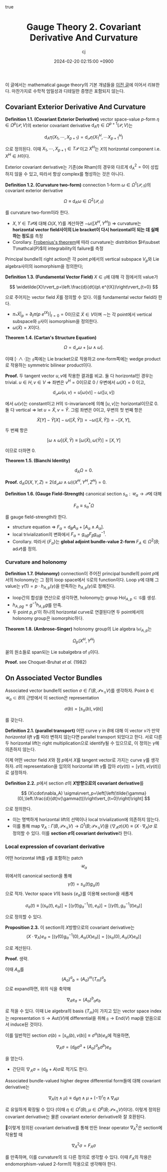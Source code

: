 ﻿---
title: Gauge Theory 2. Covariant Derivative And Curvature
author: cj
date: 2024-02-20 02:15:00 +0900
categories: [quantum geometry, gauge theory]
tags: 
pin: true
math: true
mermaid: false
---

이 글에서는 mathematical gauge theory의 기본 개념들을 [이전 글](https://starshard04.github.io/posts/GT1/)에 이어서 리뷰한다. 마찬가지로 수학적 엄밀성과 디테일한 증명은 포함되지 않는다.

## Covariant Exterior Derivative And Curvature

**Definition 1.1. (Covariant Exterior Derivative)** vector space-value $p$-form $\eta\in\Omega^p(\mathcal{P},V)$의 exterior covariant derivative $\mathsf{d}_A\eta\in\Omega^{p+1}(\mathcal{P},V)$는

$$
\mathsf{d}_A\eta(X_1,\cdots,X_{p+1})=\mathsf{d}_\mathcal{P}\eta(X_1^H,\cdots X^H_{p+1})
$$

으로 정의된다. 이때 $X_1,\cdots,X_{p+1}\in T\mathcal{P}$ 이고 $X^H$는 $X$의 horizontal component i.e. $X^H\in H$이다.

Exterior covariant derivative는 기존(de Rham)의 경우와 다르게 $\mathsf{d}_A^2=0$이 성립하지 않을 수 있고, 따라서 항상 complex를 형성하는 것은 아니다.

**Definition 1.2. (Curvature two-form)** connection 1-form $\omega\in\Omega^1(\mathcal{P},\mathfrak{g})$의 covariant exterior derivative

$$
\Omega\equiv\mathsf{d}_A\omega\in \Omega^2(\mathcal{P},\mathfrak{g})
$$

를 curvature two-form이라 한다.

- $X,Y\in T\mathcal{P}$에 대해 $\Omega(X,Y)$를 계산하면 $-\omega([X^H,Y^H])$ $\Rightarrow$ curvature는 **horizontal vector field사이의 Lie bracket이 다시 horizontal이 되는 데 실패하는 정도**를 측정
- Corollary. [Frobenius's theorem](https://en.wikipedia.org/wiki/Frobenius_theorem_(differential_topology))에 따라 curvature는 distribition $H\subset T\mathcal{P}$의 integrability의 failure를 측정

Principal bundle의 right action은 각 point $p$에서의 vertical subspace $V_p$와 Lie algebra사이의 isomorphism을 정의한다;

**Definition 1.3. (Fundamental Vector Field)** $X\in\mathfrak{g}$에 대해 각 점에서의 value가

$$
\widetilde{X}\rvert_p=\left.\frac{d}{dt}(p\ e^{tX})\right\rvert_{t=0}
$$

으로 주어지는 vector field $\widetilde{X}$를 정의할 수 있다. 이를 fundamental vector field라 한다.

- $\pi_*\widetilde{X}\rvert_p=\partial_t\pi(p\ e^{tX})\rvert_{t=0}=0$이므로 $\widetilde{X}\in V$이며 $\sim$는 각 point에서 vertical subspace와 $\mathfrak{g}$사이 isomorphism을 정의한다.
- $\omega(\widetilde{X})=X$이다.

**Theorem 1.4. (Cartan's Structure Equation)** 

$$
\Omega=\mathsf{d}_\mathcal{P}\omega+[\omega\wedge\omega].
$$

이때 $[\cdot\wedge\cdot]$는 $\mathfrak{g}$쪽에는 Lie bracket으로 작용하고 one-form쪽에는 wedge product로 작용하는 symmetric bilinear product이다.

**Proof.** 두 tangent vector $u,v$에 작용한 결과를 비교.
둘 다 horizontal인 경우는 trivial.
$u\in H,v\in V$ $\Rightarrow$ 좌변은 $v^H=0$이므로 $0$ / 우변에서 $\omega(X)=0$ 이고, 

$$
\mathsf{d}_\mathcal{P}\omega(u,v)=u[\omega(v)]-\omega([u,v])
$$

에서 $\omega(v)$는 constant이고 $H$의 $\mathcal{G}$-invariance에 의해 $[u,v]$는 horizontal이므로 $0$.
둘 다 vertical $\Rightarrow$ let $u=\widetilde{X},v=\widetilde{Y}$. 그럼 좌변은 $0$이고, 우변의 첫 번째 항은

$$
\widetilde{X}[Y]-\widetilde{Y}[X]-\omega([\widetilde{X},\widetilde{Y}])=-\omega([\widetilde{X},\widetilde{Y}])=-[X,Y],
$$

두 번째 항은

$$
[\omega\wedge\omega](\widetilde{X},\widetilde{Y})\equiv [\omega(\widetilde{X}),\omega(\widetilde{Y})]=[X,Y]
$$

이므로 더하면 $0$.

**Theorem 1.5. (Bianchi Identity)**

$$
\mathsf{d}_A\Omega=0.
$$

**Proof.** $\mathsf{d}_A\Omega(X,Y,Z)=2(\mathsf{d}_\mathcal{P}\omega\wedge\omega)(X^H,Y^H,Z^H)=0$.

**Definition 1.6. (Gauge Field-Strength)** canonical section $s_\alpha:\mathcal{U}_\alpha\rightarrow\mathcal{P}$에 대해

$$
F_\alpha\equiv s_\alpha^*\Omega
$$

를 gauge field-strength라 한다.

- structure equation $\Rightarrow$ $F_\alpha=\mathsf{d}_B A_\alpha+[A_\alpha\wedge A_\alpha]$.
- local trivialization의 변화에서 $F_\alpha=g_{\alpha\beta}F_\beta g_{\alpha\beta}^{-1}$.
- Corollary. 따라서 $\{F_\alpha\}$는 **global adjoint bundle-value 2-form** $F_A\in\Omega^2(B;\mathrm{ad}\mathcal{P})$를 정의.

### Curvature and holonomy

**Definition 1.7. (Holonomy)** connection이 주어진 principal bundle의 point $p$에서의 holonomy는 그 점의 loop space에서 $\mathcal{G}$로의 function이다. Loop $\gamma$에 대해 그 value는 $\tilde{\gamma}(1)=p \cdot h_{A,p}(\gamma)$을 만족하는 $h_{A,p}(\gamma)$로 정해진다.

- loop간의 합성을 연산으로 생각하면, holonomy는 group $\mathrm{Hol}_{A,p}\subset \mathcal{G}$를 생성.
- $h_{A,pg}=g^{-1}h_{A,p}g$를 만족.
- 두 point $p,p'$이 하나의 horizontal curve로 연결된다면 두 point에서의 holonomy group은 isomorphic하다.

**Theorem 1.8. (Ambrose-Singer)** holonomy group의 Lie algebra $\mathfrak{hol}_{A,p}$는 

$$
\Omega_p(X^H,Y^H)
$$

꼴의 원소들로 span되는 Lie subalgebra of $\mathfrak{g}$이다.

**Proof.** see Choquet-Bruhat *et al.* (1982)

## On Associated Vector Bundles

Associated vector bundle의 section $\sigma\in\Gamma(B, \mathcal{P}\times_\mathcal{G}V)$를 생각하자. Point $b\in \mathcal{U}_\alpha \subset B$의 근방에서 이 section은 representation

$$
\sigma(b)=[s_\alpha(b),v(b)]
$$

를 갖는다. 

**Definition 2.1. (parallel transport)** 어떤 curve $\gamma$ in $B$에 대해 이 vector $v$가 만약 *horizontal lift* $\tilde{\gamma}$를 따라 변하지 않는다면 parallel transport 되었다고 한다. 서로 다른 두 horizontal lift는 right multiplication으로 identify될 수 있으므로, 이 정의는 $\tilde{\gamma}$에 의존하지 않는다.

이제 어떤 vector field $X$와 점 $p$에서 $X$를 tangent vector로 가지는 curve $\gamma$를 생각하자. $\sigma$의 representation을 임의의 horizontal lift $\tilde{\gamma}$를 잡아 $\sigma(\gamma(t))=[\tilde{\gamma}(t), v(\gamma(t))]$로 설정하자. 

**Definition 2.2.** $p$에서 section $\sigma$의 **$X$방향으로의 covariant derivative**를

$$
(X\cdot\nabla_A) \sigma\rvert_p=\left[\left(\tilde{\gamma}(0),\left.\frac{d}{dt}v(\gamma(t))\right\vert_{t=0}\right)\right]
$$

으로 정의한다. 

- 이는 명백하게 horizontal lift의 선택이나 local trivialization에 의존하지 않는다. 
- 이를 통해 map $\nabla_A:\Gamma(B,\mathcal{P}\times_\mathcal{G}V)\rightarrow \Omega^1(B;\mathcal{P}\times_\mathcal{G}V)$을 $(\nabla_A \sigma)(X)\equiv (X\cdot\nabla_A)\sigma$ 로 정의할 수 있다. 이를 **section $\sigma$의 covariant derivative**라 한다.

### Local expression of covariant derivative
어떤 horizontal lift를 $\gamma$를 포함하는 patch $$\mathcal{U}_\alpha$$ 위에서의 canonical section을 통해 $$\tilde{\gamma}(t)=s_\alpha(t)g_\alpha(t)$$으로 적자. Vector space $V$의 basis $\{e_a\}$를 이용해 section을 새롭게

$$
\sigma_a(t)\equiv [(s_\alpha(t),e_a)]=[(\tilde{\gamma}(t)g_\alpha^{-1}(t),e_a)]=[(\tilde{\gamma}(t),g_\alpha^{-1}(t)e_a)]
$$

으로 정의할 수 있다. 

**Proposition 2.3.** 이 section의 $X$방향으로의 covariant derivative는
$$
(X\cdot\nabla_A) e_a=[(\tilde{\gamma}(0)g_\alpha^{-1}(0),A_\alpha(X)e_a)]=[(s_\alpha(0),A_\alpha(X)e_a)]
$$

으로 계산된다. 

**Proof.** 생략.

이때 $A_\alpha$를 $$(A_\alpha)^a{}_b=(A_\alpha)^m(T_m)^a{}_b$$으로 expand하면, 위의 식을 축약해

$$
\nabla_A e_a=(A_\alpha)^b{}_ae_b
$$

로 적을 수 있다. 이때 Lie algebra의 basis $\{T_m\}$이 가지고 있는 vector space index는 representation $\mathcal{G}\rightarrow \mathrm{Aut}(V)$에 differential을 취해 $\mathfrak{g}\rightarrow\mathrm{End}(V)$ map을 얻음으로서 induce된 것이다.

이를 일반적인 section $\sigma(b)=[s_\alpha(b),v(b)]\equiv\sigma^a(b)e_a$에 적용하면,

$$
\nabla_A \sigma=(\mathsf{d}_B\sigma^a+(A_\alpha)^a{}_b\sigma^b)e_a
$$

을 얻는다. 

- 간단히 $\nabla_A\sigma=(\mathsf{d}_B+A)\sigma$로 적기도 한다.

Associated bundle-valued higher degree differential form들에 대해 covariant derivative는 

$$
\nabla_A(\eta\wedge\mu)\equiv\mathsf{d}_B\eta\wedge\mu+(-1)^r\eta\wedge\nabla_A\mu
$$

로 유일하게 확장될 수 있다 (이때 $\eta\in\Omega^r(B),\mu\in\Omega^p(B;\mathcal{P}\times_\mathcal{G} V)$이다). 이렇게 정의된 covariant derivative는 물론 covariant exterior derivative와 잘 호환된다. 

이렇게 정의된 covariant derivative를 통해 만든 linear operator $\nabla_A^2$은 section에 작용할 때

$$
\nabla_A^2\sigma=F_A\sigma
$$

를 만족하며, 이를 curvature의 또 다른 정의로 생각할 수 있다. 이때 $F_A$의 작용은 endomorphism-valued 2-form의 작용으로 생각해야 한다. 
